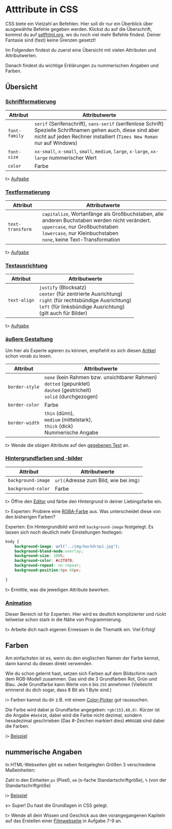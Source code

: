 # Atttribute in CSS

CSS biete ein Vielzahl an Befehlen. Hier soll dir nur ein Überblick über ausgewählte Befehle gegeben werden. Klickst du auf die Überschrift, kommst du auf [selfhtml.org](https://wiki.selfhtml.org/wiki/CSS), wo du noch viel mehr Befehle findest. Deiner Fantasie sind (fast) keine Grenzen gesetzt!

Im Folgenden findest du zuerst eine Übersicht mit vielen Attributen und Attributwerten.

Danach findest du wichtige Erklärungen zu nummerischen Angaben und Farben.

## Übersicht

### [Schriftformatierung](https://wiki.selfhtml.org/wiki/CSS/Eigenschaften/Schriftformatierung)

| Attribut      | Attributwerte                            |
| ------------- | ---------------------------------------- |
| `font-family` | `serif` (Serifenschrift), `sans-serif` (serifenlose Schrift)									Spezielle Schriftnamen gehen auch, diese sind aber nicht auf jeden Rechner installiert (`Times New Roman` nur auf Windows) |
| `font-size`   | `xx-small`, `x-small`, `small`, `medium`, `large`, `x-large`, `xx-large`									nummerischer Wert |
| `color`       | Farbe                                    |

t> [Aufgabe](https://apps.wi-wissen.de/html-css-js-editor/yUhCE)

### [Textformatierung](https://wiki.selfhtml.org/wiki/CSS/Eigenschaften/Textformatierung)

| Attribut         | Attributwerte                            |
| ---------------- | ---------------------------------------- |
| `text-transform` | `capitalize`, Wortanfänge als Großbuchstaben, alle anderen Buchstaben werden nicht verändert.<br />`uppercase`, nur Großbuchstaben	<br />`lowercase`, nur Kleinbuchstaben<br />`none`, keine Text-Transformation |

t> [Aufgabe](https://apps.wi-wissen.de/html-css-js-editor/TY2nj)

### [Textausrichtung](https://wiki.selfhtml.org/wiki/CSS/Eigenschaften/Textausrichtung)

| Attribut     | Attributwerte                            |
| ------------ | ---------------------------------------- |
| `text-align` | `justify` (Blocksatz)<br />`center` (für zentrierte Ausrichtung)<br />`right` (für rechtsbündige Ausrichtung)<br />`left` (für linksbündige Ausrichtung)<br />(gilt auch für Bilder) |

t> [Aufgabe](https://apps.wi-wissen.de/html-css-js-editor/kjkYc)

### [äußere Gestaltung](https://wiki.selfhtml.org/wiki/CSS/Eigenschaften/%C3%A4u%C3%9Fere_Gestaltung)

Um hier als Experte agieren zu können, empfiehlt es sich diesen [Aritkel](https://wiki.selfhtml.org/wiki/CSS/Box-Modell) schon vorab zu lesen.

| Attribut               | Attributwerte                            |
| ---------------------- | ---------------------------------------- |
| `border-style`         | `none` (kein Rahmen bzw. unsichtbarer Rahmen)<br /> `dotted` (gepunktet)<br /> `dashed` (gestrichelt)<br /> `solid` (durchgezogen)<br /> |
| `border-color`         | Farbe                                    |
| `border-width` | `thin` (dünn),<br /> `medium` (mittelstark),<br /> `thick` (dick)<br /> Nummerische Angabe |

t> Wende die obigen Attribute auf den [gegebenen Text](https://apps.wi-wissen.de/html-css-js-editor/0NmkG) an.

### [Hintergrundfarben und -bilder](https://wiki.selfhtml.org/wiki/CSS/Eigenschaften/Hintergrundfarben_und_-bilder)

| Attribut           | Attributwerte                          |
| ------------------ | -------------------------------------- |
| `background-image` | `url(`Adresse zum Bild, wie bei img`)` |
| `background-color` | Farbe                                  |

t> Öffne den [Editor](https://apps.wi-wissen.de/html-css-js-editor/) und färbe den Hintergrund in deiner Liebingsfarbe ein.

t> Experten: Probiere eine [RGBA-Farbe](https://wiki.selfhtml.org/wiki/Grafik/Farben#rgba) aus. Was unterscheidet diese von den bisherigen Farben?

Experten: Ein Hintergrundbild wird mit `background-image` festgelegt. Es lassen sich noch deutlich mehr Einstellungen festlegen: 

```css
body {
    background-image: url("../img/backdrop1.jpg");
	background-blend-mode:overlay;
	background-size: 100%;
	background-color: #c2f0f0;
	background-repeat: no-repeat;
	background-position:0px 66px;
	 
}
```

t> Ermittle, was die jeweiligen Attribute bewirken.

### [Animation](https://wiki.selfhtml.org/wiki/CSS/Eigenschaften/Animation)

Dieser Bereich ist für Experten. Hier wird es deutlich komplizierter und rückt teilweise schon stark in die Nähe von Programmierung.

t> Arbeite dich nach eigenen Ermessen in die Thematik ein. Viel Erfolg!

## Farben

Am einfachsten ist es, wenn du den englischen Namen der Farbe kennst, dann kannst du diesen direkt verwenden.

Wie du schon gelernt hast, setzen sich Farben auf dem Bildschirm nach dem RGB-Modell zusammen. Das sind die 3 Grundfarben Rot, Grün und Blau. Jede Grundfarbe kann Werte von `0` bis `255` annehmen (Vielleicht erinnerst du dich sogar, dass 8 Bit als 1 Byte sind.)

i> Farben kannst du dir z.B. mit einem [Color-Picker](http://www.w3schools.com/colors/colors_picker.asp) gut raussuchen.

Die Farbe wird dabei je Grundfarbe angegeben: `rgb(153,68,0)`. Kürzer ist die Angabe `#de5410`, dabei wird die Farbe nicht dezimal, sondern hexadezimal geschrieben (Das #-Zeichen markiert dies) `#RRGGBB` sind dabei die Farben.

i> [Beispiel](https://apps.wi-wissen.de/html-css-js-editor/AWUMv)

## nummerische Angaben

In HTML-Webseiten gibt es neben festgelegten Größen 3 verschiedene Maßeinheiten:

Zahl in den Einheiten `px` (Pixel), `em` (x-fache Standartschriftgröße), `%` (von der Standartschriftgröße)

i> [Beispiel](https://apps.wi-wissen.de/html-css-js-editor/TiOBL)

s> Super! Du hast die Grundlagen in CSS gelegt.

t> Wende all dein Wissen und Geschick aus den vorangegangenen Kapiteln auf das Erstellen einer [Filmwebseite](filmwebseite.md) in Aufgabe 7-9 an.